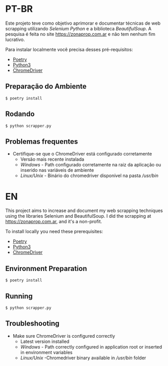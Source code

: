 # PT-BR

Este projeto teve como objetivo aprimorar e documentar técnicas de web scrapping utilizando *Selenium Python* e a biblioteca *BeautifulSoup*. A pesquisa é feita no site <https://zonaprop.com.ar> e não tem nenhum fim lucrativo.

Para instalar localmente você precisa desses pré-requisitos:
* [Poetry](https://python-poetry.org/)
* [Python3](www.python.com)
* [ChromeDriver](https://chromedriver.chromium.org)

## Preparação do Ambiente

```$ poetry install ```

## Rodando 
```$ python scrapper.py```

## Problemas frequentes
* Certifique-se que o ChromeDriver está configurado corretamente
  * Versão mais recente instalada
  * *Windows* - Path configurado corretamente na raiz da aplicação ou inserido nas variáveis de ambiente
  * *Linux/Unix* - Binário do chromedriver disponível na pasta */usr/bin*

# EN

This project aims to increase and document my web scrapping techniques using the libraries Selenium and BeautifulSoup. I did the scrapping at <https://zonaprop.com.ar>, and it's a non-profit.

To install locally you need these prerequisites:
* [Poetry](https://python-poetry.org/)
* [Python3](www.python.com)
* [ChromeDriver](https://chromedriver.chromium.org)

## Environment Preparation

```$ poetry install ```

## Running 
```$ python scrapper.py```

## Troubleshooting
* Make sure ChromeDriver is configured correctly
  * Latest version installed
  * *Windows* - Path correctly configured in application root or inserted in environment variables
  * *Linux/Unix* -Chromedriver binary available in */usr/bin* folder
